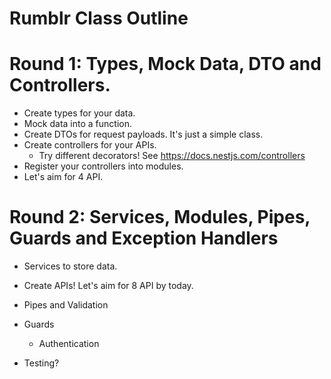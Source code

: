# Rumblr Class Outline

# Round 1: Types, Mock Data, DTO and Controllers.

- Create types for your data.
- Mock data into a function.
- Create DTOs for request payloads. It's just a simple class.
- Create controllers for your APIs.
  - Try different decorators! See https://docs.nestjs.com/controllers
- Register your controllers into modules.
- Let's aim for 4 API.

# Round 2: Services, Modules, Pipes, Guards and Exception Handlers

- Services to store data.
- Create APIs! Let's aim for 8 API by today.

- Pipes and Validation
- Guards
  - Authentication
- Testing?
